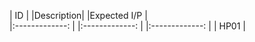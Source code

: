 | ID  |                |Description|       |Expected I/P |            
|:-------------: |     |:-------------: |  |:-------------: |
| HP01 |

